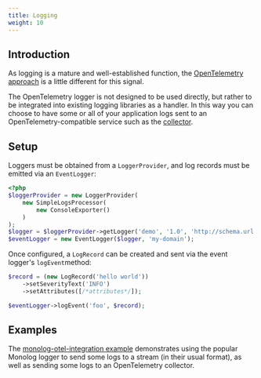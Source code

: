 ```yaml
---
title: Logging
weight: 10
---
```


## Introduction

As logging is a mature and well-established function, the
[OpenTelemetry approach](/docs/concepts/signals/logs/) is a little different for
this signal.

The OpenTelemetry logger is not designed to be used directly, but rather to be
integrated into existing logging libraries as a handler. In this way you can
choose to have some or all of your application logs sent to an
OpenTelemetry-compatible service such as the [collector](/docs/collector/).

## Setup

Loggers must be obtained from a `LoggerProvider`, and log records must be
emitted via an `EventLogger`:

```php
<?php
$loggerProvider = new LoggerProvider(
    new SimpleLogsProcessor(
        new ConsoleExporter()
    )
);
$logger = $loggerProvider->getLogger('demo', '1.0', 'http://schema.url', true, [/*attributes*/]);
$eventLogger = new EventLogger($logger, 'my-domain');
```

Once configured, a `LogRecord` can be created and sent via the event logger's
`logEvent`method:

```php
$record = (new LogRecord('hello world'))
    ->setSeverityText('INFO')
    ->setAttributes([/*attributes*/]);

$eventLogger->logEvent('foo', $record);
```

## Examples

The
[monolog-otel-integration example](https://github.com/open-telemetry/opentelemetry-php/blob/main/examples/logs/features/monolog-otel-integration.php)
demonstrates using the popular Monolog logger to send some logs to a stream (in
their usual format), as well as sending some logs to an OpenTelemetry collector.
